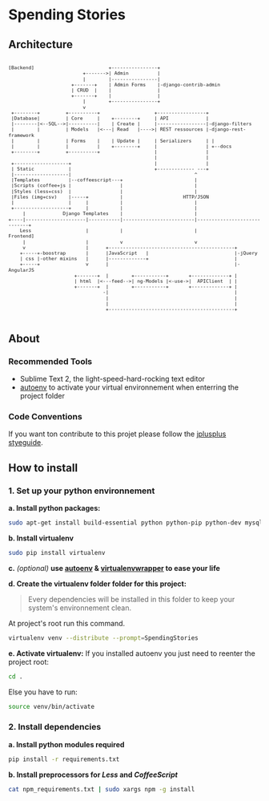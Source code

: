 # Spending Stories
## Architecture 
<pre style="line-height:1em; font-size:0.8em">
  <code>
[Backend]                          +----------------+
                          +------->| Admin          |
                          |        |----------------|
                      +-------+    | Admin Forms    |-django-contrib-admin
                      | CRUD  |    |                |
                      +-------+    |                |
                          |        +----------------+
                          v
 +--------+         +----------+                   +-----------------+
 |Database|         | Core     |    +--------+     | API             |
 |--------|<--SQL-->|----------|    | Create |     |-----------------|-django-filters
 |        |         | Models   |<---| Read   |---->| REST ressources |-django-rest-framework
 |        |         | Forms    |    | Update |     | Serializers     | |
 |        |         |          |    +--------+     |                 | +--docs
 +--------+         +----------+                   |                 |
                                                   |                 |
 +-------------------+                             |                 |
 | Static            |                             +------------- ---+
 |-------------------|                                           ^
 |Templates          |--coffeescript---+                         |
 |Scripts (coffee+js |                 |                         |
 |Styles (less+css)  |                 |                         |
 |Files (img+csv)    |-----+           |                     HTTP/JSON
 |                   |     |           |                         |
 +-------------------+     |           |                         |
     |             Django Templates    |                         |
+----|---------------------|-----------|-------------------------|-----------------------------+
    Less                   |           |                         |                     Frontend]
     |                     |           v                         v
     v                     |      +--------------------------------------------+
    +-----+-boostrap       |      |JavaScript   |                              |-jQuery
    | css |-other mixins   |      |-------------+                              |
    +-----+                v      |                                            |-AngularJS
                       +-------+  |        +-----------+       +-------------+ |
                       | html  |<---feed-->| ng-Models |<-use->|  APIClient  | |
                       +-------+  |        +-----------+       +-------------+ |
                                 -|                                            |
                                  |                                            |
                                  |                                            |
                                  +--------------------------------------------+
</code>
</pre>
## About 

### Recommended Tools

- Sublime Text 2, the light-speed-hard-rocking text editor
- [autoenv](https://github.com/kennethreitz/autoenv) to activate your virtual 
  environnement when enterring the project folder 

### Code Conventions

If you want ton contribute to this projet please follow the [jplusplus styeguide](https://github.com/jplusplus/styleguide).

## How to install
### 1. Set up your python environnement

**a. Install python packages:**

```bash
sudo apt-get install build-essential python python-pip python-dev mysql nodejs npm libapache2-mod-wsgi
```

**b. Install virtualenv**

```bash
sudo pip install virtualenv
```

**c.** *(optional)* **use [autoenv](https://github.com/kennethreitz/autoenv) & [virtualenvwrapper](http://virtualenvwrapper.readthedocs.org/en/latest/) to ease your life**

**d.  Create the virtualenv folder folder for this project:**
  > Every dependencies will be installed in this folder to keep your system's environnement clean.

At project's root run this command. 

```bash
virtualenv venv --distribute --prompt=SpendingStories
```

**e. Activate virtualenv:**
If you installed autoenv you just need to reenter the project root: 

```bash
cd .
```
Else you have to run: 

```bash
source venv/bin/activate 
```


### 2. Install dependencies
**a. Install python modules required**

```bash
pip install -r requirements.txt
``` 

**b. Install preprocessors for *Less* and *CoffeeScript***
    
```bash
cat npm_requirements.txt | sudo xargs npm -g install
```






